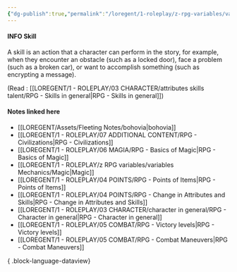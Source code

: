 ```yaml
---
{"dg-publish":true,"permalink":"/loregent/1-roleplay/z-rpg-variables/variables-mechanics/skill/"}
---
```


#### INFO Skill

A skill is an action that a character can perform in the story, for example, when they encounter an obstacle (such as a locked door), face a problem (such as a broken car), or want to accomplish something (such as encrypting a message).

(Read : [[LOREGENT/1 - ROLEPLAY/03 CHARACTER/attributes skills talent/RPG - Skills in general\|RPG - Skills in general]])
#### Notes linked here
- [[LOREGENT/Assets/Fleeting Notes/bohovia\|bohovia]]
- [[LOREGENT/1 - ROLEPLAY/07 ADDITIONAL CONTENT/RPG - Civilizations\|RPG - Civilizations]]
- [[LOREGENT/1 - ROLEPLAY/06 MAGIA/RPG - Basics of Magic\|RPG - Basics of Magic]]
- [[LOREGENT/1 - ROLEPLAY/z RPG variables/variables Mechanics/Magic\|Magic]]
- [[LOREGENT/1 - ROLEPLAY/04 POINTS/RPG - Points of Items\|RPG - Points of Items]]
- [[LOREGENT/1 - ROLEPLAY/04 POINTS/RPG - Change in Attributes and Skills\|RPG - Change in Attributes and Skills]]
- [[LOREGENT/1 - ROLEPLAY/03 CHARACTER/character in general/RPG - Character in general\|RPG - Character in general]]
- [[LOREGENT/1 - ROLEPLAY/05 COMBAT/RPG - Victory levels\|RPG - Victory levels]]
- [[LOREGENT/1 - ROLEPLAY/05 COMBAT/RPG - Combat Maneuvers\|RPG - Combat Maneuvers]]

{ .block-language-dataview}
